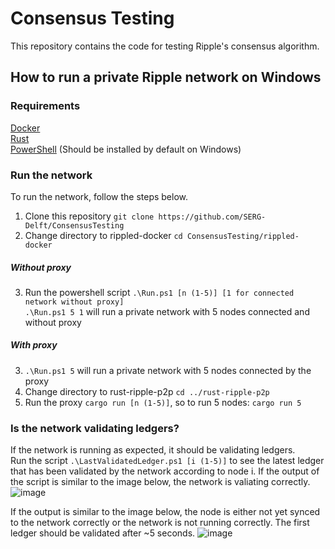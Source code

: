 # Consensus Testing
This repository contains the code for testing Ripple's consensus algorithm.

## How to run a private Ripple network on Windows
### Requirements
[Docker](https://docs.docker.com/get-started/) \
[Rust](https://www.rust-lang.org/learn/get-started) \
[PowerShell](https://docs.microsoft.com/en-us/powershell/scripting/install/installing-powershell-on-windows?view=powershell-7.1) (Should be installed by default on Windows)

### Run the network
To run the network, follow the steps below.
1. Clone this repository
`git clone https://github.com/SERG-Delft/ConsensusTesting`
2. Change directory to rippled-docker `cd ConsensusTesting/rippled-docker`

##### Without proxy
3. Run the powershell script `.\Run.ps1 [n (1-5)] [1 for connected network without proxy]` \
`.\Run.ps1 5 1` will run a private network with 5 nodes connected and without proxy

##### With proxy
3. `.\Run.ps1 5` will run a private network with 5 nodes connected by the proxy
4. Change directory to rust-ripple-p2p `cd ../rust-ripple-p2p`
5. Run the proxy `cargo run [n (1-5)]`, so to run 5 nodes: `cargo run 5`

### Is the network validating ledgers?
If the network is running as expected, it should be validating ledgers. \
Run the script `.\LastValidatedLedger.ps1 [i (1-5)]` to see the latest ledger that has been validated by the network according to node i.
If the output of the script is similar to the image below, the network is valiating correctly.
![image](https://user-images.githubusercontent.com/9784016/137471993-fbc688db-73e3-4961-8f43-9588f31653ed.png)

If the output is similar to the image below, the node is either not yet synced to the network correctly or the network is not running correctly. The first ledger should be validated after ~5 seconds.
![image](https://user-images.githubusercontent.com/9784016/137471932-06099354-987c-4532-9e8a-5c8beca98eec.png)

